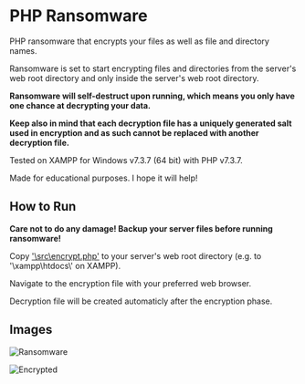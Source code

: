 # PHP Ransomware

PHP ransomware that encrypts your files as well as file and directory names.

Ransomware is set to start encrypting files and directories from the server's web root directory and only inside the server's web root directory.

**Ransomware will self-destruct upon running, which means you only have one chance at decrypting your data.**

**Keep also in mind that each decryption file has a uniquely generated salt used in encryption and as such cannot be replaced with another decryption file.**

Tested on XAMPP for Windows v7.3.7 (64 bit) with PHP v7.3.7.

Made for educational purposes. I hope it will help!

## How to Run

**Care not to do any damage! Backup your server files before running ransomware!**

Copy ['\\src\\encrypt.php'](https://github.com/ivan-sincek/php-ransomware/blob/master/src/encrypt.php) to your server's web root directory (e.g. to '\\xampp\\htdocs\\' on XAMPP).

Navigate to the encryption file with your preferred web browser.

Decryption file will be created automaticly after the encryption phase.

## Images

![Ransomware](https://github.com/ivan-sincek/php-ransomware/blob/master/img/ransomware.jpg)

![Encrypted](https://github.com/ivan-sincek/php-ransomware/blob/master/img/encrypted.jpg)
